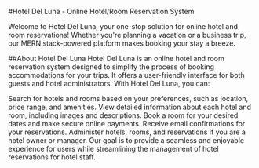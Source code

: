 #Hotel Del Luna - Online Hotel/Room Reservation System

Welcome to Hotel Del Luna, your one-stop solution for online hotel and room reservations! Whether you're planning a vacation or a business trip, our MERN stack-powered platform makes booking your stay a breeze.

##About Hotel Del Luna
Hotel Del Luna is an online hotel and room reservation system designed to simplify the process of booking accommodations for your trips. It offers a user-friendly interface for both guests and hotel administrators. With Hotel Del Luna, you can:

Search for hotels and rooms based on your preferences, such as location, price range, and amenities.
View detailed information about each hotel and room, including images and descriptions.
Book a room for your desired dates and make secure online payments.
Receive email confirmations for your reservations.
Administer hotels, rooms, and reservations if you are a hotel owner or manager.
Our goal is to provide a seamless and enjoyable experience for users while streamlining the management of hotel reservations for hotel staff.
